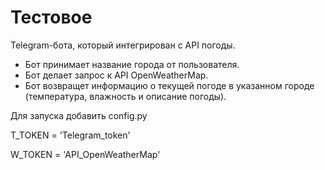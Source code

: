 # Тестовое

Telegram-бота, который интегрирован с API погоды.
- Бот принимает название города от пользователя.
- Бот делает запрос к API OpenWeatherMap.
- Бот возвращет информацию о текущей погоде в указанном городе (температура, влажность и описание погоды).

Для запуска добавить config.py

T_TOKEN = 'Telegram_token'

W_TOKEN = 'API_OpenWeatherMap'
